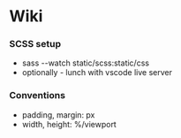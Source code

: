 # Wiki

### SCSS setup
- sass --watch static/scss:static/css
- optionally - lunch with vscode live server

### Conventions
- padding, margin: px
- width, height: %/viewport
